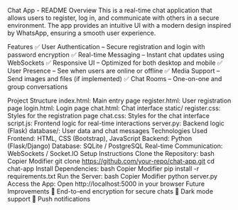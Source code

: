 Chat App - README
Overview
This is a real-time chat application that allows users to register, log in, and communicate with others in a secure environment. The app provides an intuitive UI with a modern design inspired by WhatsApp, ensuring a smooth user experience.

Features
✅ User Authentication – Secure registration and login with password encryption
✅ Real-time Messaging – Instant chat updates using WebSockets
✅ Responsive UI – Optimized for both desktop and mobile
✅ User Presence – See when users are online or offline
✅ Media Support – Send images and files (if implemented)
✅ Chat Rooms – One-on-one and group conversations

Project Structure
index.html: Main entry page
register.html: User registration page
login.html: Login page
chat.html: Chat interface
static/
register.css: Styles for the registration page
chat.css: Styles for the chat interface
script.js: Frontend logic for real-time interactions
server.py: Backend logic (Flask)
database/: User data and chat messages
Technologies Used
Frontend: HTML, CSS (Bootstrap), JavaScript
Backend: Python (Flask/Django)
Database: SQLite / PostgreSQL
Real-time Communication: WebSockets / Socket.IO
Setup Instructions
Clone the Repository:
bash
Copier
Modifier
git clone https://github.com/your-repo/chat-app.git
cd chat-app
Install Dependencies:
bash
Copier
Modifier
pip install -r requirements.txt
Run the Server:
bash
Copier
Modifier
python server.py
Access the App:
Open http://localhost:5000 in your browser
Future Improvements
🚀 End-to-end encryption for secure chats
🚀 Dark mode support
🚀 Push notifications

